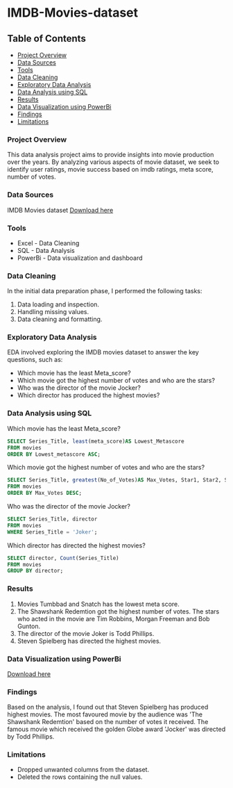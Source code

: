 # IMDB-Movies-dataset

## Table of Contents
- [Project Overview](#project-overview)
- [Data Sources](#data-sources)
- [Tools](#tools)
- [Data Cleaning](#data-cleaning)
- [Exploratory Data Analysis](#exploratory-data-analysis)
- [Data Analysis using SQL](#data-analysis-using-sql)
- [Results](#results)
- [Data Visualization using PowerBi](#data-visualization-using-powerbi)
- [Findings](#findings)
- [Limitations](#limitations)

### Project Overview
This data analysis project aims to provide insights into movie production over the years. By analyzing various aspects of movie dataset, we seek to identify user ratings, movie success based on imdb ratings, meta score, number of votes.

### Data Sources
IMDB Movies dataset [Download here](https://www.kaggle.com/datasets/harshitshankhdhar/imdb-dataset-of-top-1000-movies-and-tv-shows)

### Tools
- Excel   - Data Cleaning
- SQL     - Data Analysis
- PowerBi - Data visualization and dashboard

### Data Cleaning
In the initial data preparation phase, I performed the following tasks:
1. Data loading and inspection.
2. Handling missing values.
3. Data cleaning and formatting.

### Exploratory Data Analysis
EDA involved exploring the IMDB movies dataset to answer the key questions, such as:
- Which movie has the least Meta_score?
- Which movie got the highest number of votes and who are the stars?
- Who was the director of the movie Jocker?
- Which director has produced the highest movies?

### Data Analysis using SQL
Which movie has the least Meta_score?
```SQL
SELECT Series_Title, least(meta_score)AS Lowest_Metascore
FROM movies 
ORDER BY Lowest_metascore ASC;
```

Which movie got the highest number of votes and who are the stars?
```SQL
SELECT Series_Title, greatest(No_of_Votes)AS Max_Votes, Star1, Star2, Star3
FROM movies
ORDER BY Max_Votes DESC;
```

Who was the director of the movie Jocker?
```SQL
SELECT Series_Title, director
FROM movies
WHERE Series_Title = 'Joker';
```

Which director has directed the highest movies?
```SQL
SELECT director, Count(Series_Title) 
FROM movies
GROUP BY director;
```

### Results
1. Movies Tumbbad and Snatch has the lowest meta score.
2. The Shawshank Redemtion got the highest number of votes. The stars who acted in the movie are Tim Robbins, Morgan Freeman and Bob Gunton.
3. The director of the movie Joker is Todd Phillips.
4. Steven Spielberg has directed the highest movies.

### Data Visualization using PowerBi
[Download here](https://app.powerbi.com/groups/me/reports/6355d3bf-0645-44c9-9631-7d0097bd5e94?experience=power-bi)

### Findings
Based on the analysis, I found out that Steven Spielberg has produced highest movies. The most favoured movie by the audience was 'The Shawshank Redemtion' based on the number of votes it received. The famous movie which received the golden Globe award 'Jocker' was directed by Todd Phillips.

### Limitations
- Dropped unwanted columns from the dataset.
- Deleted the rows containing the null values.
